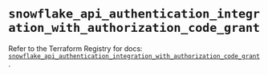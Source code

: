 # `snowflake_api_authentication_integration_with_authorization_code_grant`

Refer to the Terraform Registry for docs: [`snowflake_api_authentication_integration_with_authorization_code_grant`](https://registry.terraform.io/providers/snowflakedb/snowflake/2.3.0/docs/resources/api_authentication_integration_with_authorization_code_grant).

